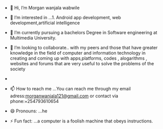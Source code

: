 - 👋 Hi, I’m Morgan wanjala wabwile
- 👀 I’m interested in ...1. Android app development, web development,artificial intelligence
- 🌱 I’m currently pursuing a bachelors Degree in Software engineering at Multimedia University.
- 💞️ I’m looking to collaborate.. with my peers and those that have greater knowledge in the field of computer and information technology in creating and coming up with apps,platforms, codes , alogarithms , websites and forums that are very useful to solve the problems of the society

- 
- 📫 How to reach me ...You can reach me through my email adress:morganwanjala121@gmail.com or contact via phone:+254793610654
- 😄 Pronouns: ...he
- ⚡ Fun fact: ...a computer is a foolish machine that obeys instructions.

<!---
lusanya/lusanya is a ✨ special ✨ repository because its `README.md` (this file) appears on your GitHub profile.
You can click the Preview link to take a look at your changes.
--->
